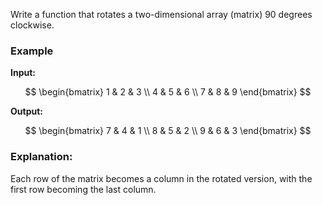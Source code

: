 Write a function that rotates a two-dimensional array (matrix) 90 degrees clockwise.

### Example

**Input:**

$$
\begin{bmatrix}
1 & 2 & 3 \\
4 & 5 & 6 \\
7 & 8 & 9
\end{bmatrix}
$$

**Output:**

$$
\begin{bmatrix}
7 & 4 & 1 \\
8 & 5 & 2 \\
9 & 6 & 3
\end{bmatrix}
$$

### Explanation:

Each row of the matrix becomes a column in the rotated version, with the first row becoming the last column.
